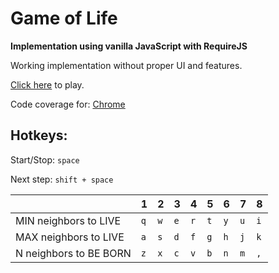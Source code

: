 # Game of Life
**Implementation using vanilla JavaScript with RequireJS**

Working implementation without proper UI and features.

[Click here](http://devlysh.github.io/game-of-life/app/) to play.

Code coverage for: [Chrome](http://devlysh.github.io/game-of-life/coverage/Chrome%2045.0.2454%20(Mac%20OS%20X%2010.10.5)/app/src/lib/index.html)
## Hotkeys:

Start/Stop: `space`

Next step: `shift + space`

| | 1 | 2 | 3 | 4 | 5 | 6 | 7 | 8 |
| --- | --- | --- | --- | --- | --- | --- | --- | --- |
| MIN neighbors to LIVE | `q` | `w` | `e` | `r` | `t` | `y` | `u` | `i` |
| MAX neighbors to LIVE | `a` | `s` | `d` | `f` | `g` | `h` | `j` | `k` |
| N neighbors to BE BORN | `z` | `x` | `c` | `v` | `b` | `n` | `m` | `,` |
